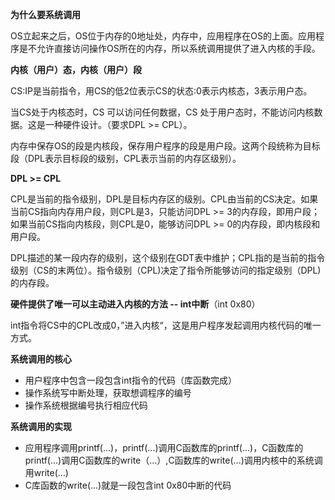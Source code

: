 **为什么要系统调用**

OS立起来之后，OS位于内存的0地址处，内存中，应用程序在OS的上面。应用程序是不允许直接访问操作OS所在的内存，所以系统调用提供了进入内核的手段。



**内核（用户）态，内核（用户）段**

CS:IP是当前指令，用CS的低2位表示CS的状态:0表示内核态，3表示用户态。

当CS处于内核态时，CS 可以访问任何数据，CS 处于用户态时，不能访问内核数据。这是一种硬件设计。（要求DPL  >= CPL）。

内存中保存OS的段是内核段，保存用户程序的段是用户段。这两个段统称为目标段（DPL表示目标段的级别，CPL表示当前的内存区级别）。



**DPL >= CPL**

CPL是当前的指令级别，DPL是目标内存区的级别。CPL由当前的CS决定。如果当前CS指向内存用户段，则CPL是3，只能访问DPL >= 3的内存段，即用户段；如果当前CS指向内核段，则CPL是0，能够访问DPL >= 0的内存段，即内核段和用户段。

DPL描述的某一段内存的级别，这个级别在GDT表中维护；CPL指的是当前的指令级别（CS的末两位）。指令级别（CPL)决定了指令所能够访问的指定级别（DPL)的内存段。



**硬件提供了唯一可以主动进入内核的方法 -- int中断**（int 0x80）

int指令将CS中的CPL改成0，”进入内核“，这是用户程序发起调用内核代码的唯一方式。



**系统调用的核心**

- 用户程序中包含一段包含int指令的代码（库函数完成）
- 操作系统写中断处理，获取想调程序的编号
- 操作系统根据编号执行相应代码



**系统调用的实现**

- 应用程序调用printf(...)，printf(...)调用C函数库的printf(...)，C函数库的printf(...)调用C函数库的write（...）,C函数库的write(...)调用内核中的系统调用write(...)
- C库函数的write(...)就是一段包含int 0x80中断的代码